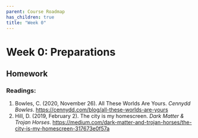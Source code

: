 ```yaml
---
parent: Course Roadmap
has_children: true
title: "Week 0"
---
```


# Week 0: Preparations
## Homework
### Readings:
1. Bowles, C. (2020, November 26). All These Worlds Are Yours. *Cennydd Bowles*. <https://cennydd.com/blog/all-these-worlds-are-yours>
2. Hill, D. (2019, February 2). The city is my homescreen. *Dark Matter & Trojan Horses*. <https://medium.com/dark-matter-and-trojan-horses/the-city-is-my-homescreen-317673e0f57a>